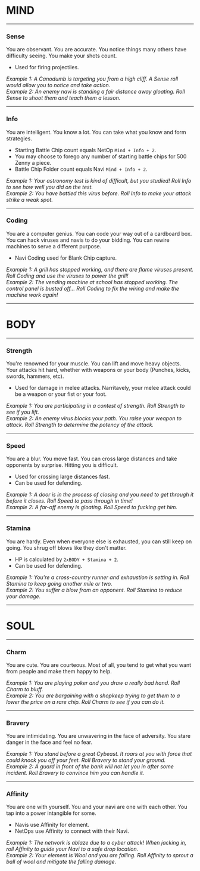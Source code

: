 # MIND
---
### Sense
You are observant. You are accurate. You notice things many others have difficulty seeing. You make your shots count.
- Used for firing projectiles.

*Example 1: A Canodumb is targeting you from a high cliff. A Sense roll would allow you to notice and take action.*  
*Example 2: An enemy navi is standing a fair distance away gloating. Roll Sense to shoot them and teach them a lesson.*  

---

### Info
You are intelligent. You know a lot. You can take what you know and form strategies.
- Starting Battle Chip count equals NetOp `Mind + Info + 2`.
- You may choose to forego any number of starting battle chips for 500 Zenny a piece.
- Battle Chip Folder count equals Navi `Mind + Info + 2`.

*Example 1: Your astronomy test is kind of difficult, but you studied! Roll Info to see how well you did on the test.*  
*Example 2: You have battled this virus before. Roll Info to make your attack strike a weak spot.*  

---

### Coding
You are a computer genius. You can code your way out of a cardboard box. You can hack viruses and navis to do your bidding. You can rewire machines to serve a different purpose.
- Navi Coding used for Blank Chip capture.

*Example 1: A grill has stopped working, and there are flame viruses present. Roll Coding and use the viruses to power the grill!*  
*Example 2: The vending machine at school has stopped working. The control panel is busted off... Roll Coding to fix the wiring and make the machine work again!*  

---
# BODY
---

### Strength
You're renowned for your muscle. You can lift and move heavy objects. Your attacks hit hard, whether with weapons or your body (Punches, kicks, swords, hammers, etc).
- Used for damage in melee attacks. Narritavely, your melee attack could be a weapon or your fist or your foot.

*Example 1: You are participating in a contest of strength. Roll Strength to see if you lift.*  
*Example 2: An enemy virus blocks your path. You raise your weapon to attack. Roll Strength to determine the potency of the attack.*  

---

### Speed
You are a blur. You move fast. You can cross large distances and take opponents by surprise. Hitting you is difficult.
- Used for crossing large distances fast.
- Can be used for defending.

*Example 1: A door is in the process of closing and you need to get through it before it closes. Roll Speed to pass through in time!*  
*Example 2: A far-off enemy is gloating. Roll Speed to fucking get him.*  

---

### Stamina
You are hardy. Even when everyone else is exhausted, you can still keep on going. You shrug off blows like they don't matter.
- HP is calculated by `2xBODY + Stamina + 2`.
- Can be used for defending.

*Example 1: You're a cross-country runner and exhaustion is setting in. Roll Stamina to keep going another mile or two.*  
*Example 2: You suffer a blow from an opponent. Roll Stamina to reduce your damage.*  

---
# SOUL
---

### Charm
You are cute. You are courteous. Most of all, you tend to get what you want from people and make them happy to help.

*Example 1: You are playing poker and you draw a *really* bad hand. Roll Charm to bluff.*  
*Example 2: You are bargaining with a shopkeep trying to get them to a lower the price on a rare chip. Roll Charm to see if you can do it.*  

---

### Bravery
You are intimidating. You are unwavering in the face of adversity. You stare danger in the face and feel no fear.

*Example 1: You stand before a great Cybeast. It roars at you with force that could knock you off your feet. Roll Bravery to stand your ground.*  
*Example 2: A guard in front of the bank will not let you in after some incident. Roll Bravery to convince him you can handle it.*  

---

### Affinity
You are one with yourself. You and your navi are one with each other. You tap into a power intangible for some.
- Navis use Affinity for element.
- NetOps use Affinity to connect with their Navi.

*Example 1: The network is ablaze due to a cyber attack! When jacking in, roll Affinity to guide your Navi to a safe drop location.*  
*Example 2: Your element is Wool and you are falling. Roll Affinity to sprout a ball of wool and mitigate the falling damage.*  
